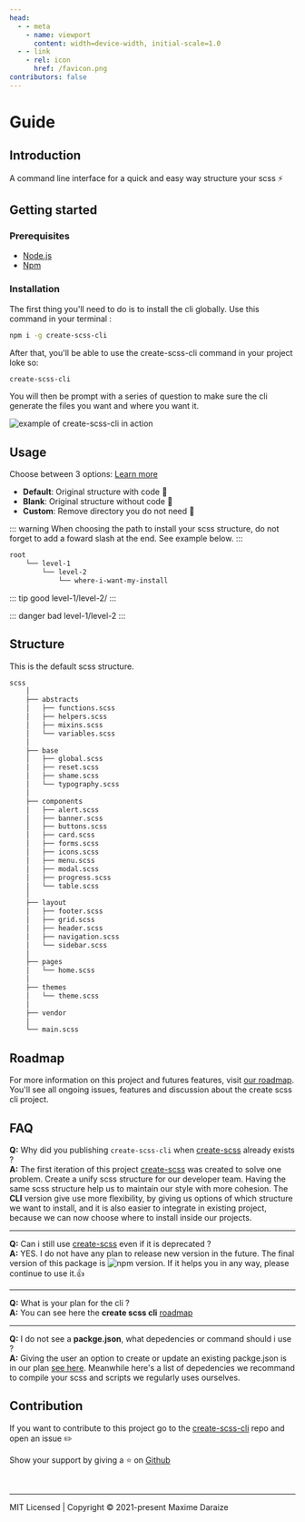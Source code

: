 ```yaml
---
head:
  - - meta
    - name: viewport
      content: width=device-width, initial-scale=1.0
  - - link
    - rel: icon
      href: /favicon.png
contributors: false
---
```

<style>
:root {
  scroll-behavior: smooth;
  --c-text-accent: #0466c8;
  
}

.back-to-top {
--back-to-top-color: #0466c8 !important;
  --back-to-top-color-hover: #0466c8 !important; 
}


</style>

# Guide

## Introduction

A command line interface for a quick and easy way structure your scss ⚡️

## Getting started

### Prerequisites

- [Node.js](https://nodejs.org/en/)
- [Npm](https://www.npmjs.com)

### Installation

The first thing you'll need to do is to install the cli globally. Use this command in your terminal :

```sh
npm i -g create-scss-cli
```

After that, you'll be able to use the create-scss-cli command in your project loke so:

```sh
create-scss-cli
```

You will then be prompt with a series of question to make sure the cli generate the files you want and where you want it.

<img src="https://res.cloudinary.com/mdaraize/image/upload/v1632059503/create-scss-cli/cli_phvt19.png" alt="example of create-scss-cli in action">

## Usage

Choose between 3 options: [Learn more](https://createscss.com)

- **Default**: Original structure with code 💫
- **Blank**: Original structure without code 📂
- **Custom**: Remove directory you do not need 🎯

::: warning
When choosing the path to install your scss structure, do not forget to add a foward slash at the end. See example below.
:::

```sh
root
    └── level-1
        └── level-2
            └── where-i-want-my-install
```

::: tip good
level-1/level-2/
:::

::: danger bad
level-1/level-2
:::

## Structure

This is the default scss structure.

```bash
scss
    │
    ├── abstracts
    │   ├── functions.scss
    │   ├── helpers.scss
    │   ├── mixins.scss
    │   └── variables.scss
    │
    ├── base
    │   ├── global.scss
    │   ├── reset.scss
    │   ├── shame.scss
    │   └── typography.scss
    │
    ├── components
    │   ├── alert.scss
    │   ├── banner.scss
    │   ├── buttons.scss
    │   ├── card.scss
    │   ├── forms.scss
    │   ├── icons.scss
    │   ├── menu.scss
    │   ├── modal.scss
    │   ├── progress.scss
    │   └── table.scss
    │
    ├── layout
    │   ├── footer.scss
    │   ├── grid.scss
    │   ├── header.scss
    │   ├── navigation.scss
    │   └── sidebar.scss
    │
    ├── pages
    │   └── home.scss
    │
    ├── themes
    │   └── theme.scss
    │
    ├── vendor
    │
    └── main.scss

```

## Roadmap

For more information on this project and futures features, visit [our roadmap](https://github.com/maximedaraize/create-scss-cli/projects/1). You'll see all ongoing issues, features and discussion about the create scss cli project.

## FAQ

**Q:** Why did you publishing `create-scss-cli` when [create-scss](https://github.com/maximedaraize/create-scss) already exists ?<br>
**A:** The first iteration of this project [create-scss](https://github.com/maximedaraize/create-scss) was created to solve one problem. Create a unify scss structure for our developer team. Having the same scss structure help us to maintain our style with more cohesion. The **CLI** version give use more flexibility, by giving us options of which structure we want to install, and it is also easier to integrate in existing project, because we can now choose where to install inside our projects.

<hr>

**Q:** Can i still use [create-scss](https://www.npmjs.com/package/create-scss) even if it is deprecated ?<br>
**A:** YES. I do not have any plan to release new version in the future. The final version of this package is ![npm version](https://img.shields.io/npm/v/create-scss). If it helps you in any way, please continue to use it.👍

<hr>

**Q:** What is your plan for the cli ?<br>
**A:** You can see here the **create scss cli** [roadmap](https://github.com/maximedaraize/create-scss-cli/projects/1)

<hr>

**Q:** I do not see a **packge.json**, what depedencies or command should i use ?<br>
**A:** Giving the user an option to create or update an existing packge.json is in our plan [see here](https://www.npmjs.com/package/create-scss-cli). Meanwhile here's a list of depedencies we recommand to compile your scss and scripts we regularly uses ourselves.

## Contribution

If you want to contribute to this project go to the [create-scss-cli](https://github.com/maximedaraize/create-scss-cli/issues) repo and open an issue ✏️

Show your support by giving a ⭐️ on [Github](https://github.com/maximedaraize/create-scss-cli)

<br>
<hr>
<div class="footer">MIT Licensed | Copyright © 2021-present Maxime Daraize</div>
